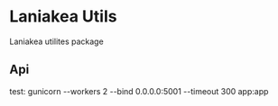 Laniakea Utils
==============

Laniakea utilites package

Api
---

test: gunicorn --workers 2 --bind 0.0.0.0:5001 --timeout 300 app:app
